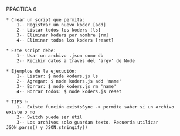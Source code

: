 PRÁCTICA 6

    * Crear un script que permita:
        1-· Registrar un nuevo koder [add]
        2-· Listar todos los koders [ls]
        3-· Eliminar koders por nombre [rm]
        4-· Eliminar todos los koders [reset]

    * Este script debe:
        1-· Usar un archivo .json como db
        2-· Recibir datos a través del 'argv' de Node

    * Ejemplos de la ejecución:
        1-· Listar: $ node koders.js ls
        2-· Agregar: $ node koders.js add 'name'
        3-· Borrar: $ node koders.js rm 'name'
        4-· Borrar todos: $ node koders.js reset

    * TIPS ✨
        1-· Existe función existsSync -> permite saber si un archivo existe o no
        2-· Switch puede ser útil
        3-· Los archivos solo guardan texto. Recuerda utilizar JSON.parse() y JSON.stringify()
